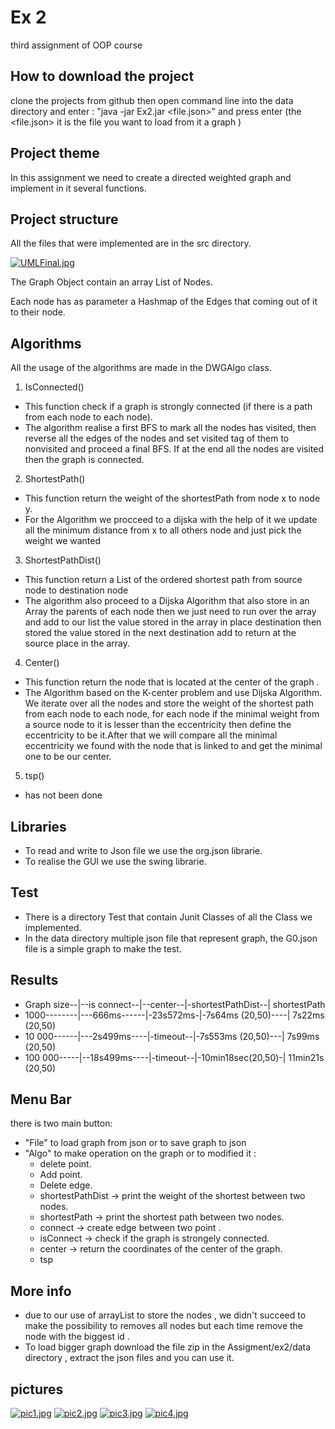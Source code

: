 # Ex 2
third assignment of OOP course

## How to download the project 
clone the projects from github then open command line into the data directory and enter : "java -jar Ex2.jar <file.json>" and press enter (the <file.json> it is the file you want to load from it a graph )

## Project theme
In this assignment we need to create a directed weighted graph and implement in it several functions.

## Project structure
All the files that were implemented are in the src directory.

[![UMLFinal.jpg](https://i.postimg.cc/QtHWj3nR/UMLFinal.jpg)](https://postimg.cc/0M1NCLvf)

The Graph Object contain an array List of Nodes.

Each node has as parameter a Hashmap of the Edges that coming out of it to their node.


## Algorithms
All the usage of the algorithms are made in the DWGAlgo class.

1. IsConnected()
- This function check if a graph is strongly connected (if there is a path from each node to each node).
- The algorithm realise a first BFS to mark all the nodes has visited, then reverse all the edges of the nodes and set visited tag of them to nonvisited and proceed a final BFS. If at the end all the nodes are visited then the graph is connected.

2. ShortestPath()
- This function return the weight of the shortestPath from node x to node y.
- For the Algorithm we procceed to a dijska with the help of it we update all the minimum distance from x to all others node and just pick the weight we wanted

3. ShortestPathDist()
- This function return a List of the ordered shortest path from source node to destination node
- The algorithm also proceed to a Dijska Algorithm that also store in an Array the parents of each node then we just need to run over the array and add to our list the value stored in the array in place destination then stored the value stored in the next destination add to return at the source place in the array.

4. Center()
- This function return the node that is located at the center of the graph .
- The Algorithm based on the K-center problem and use Dijska Algorithm. We iterate over all the nodes and store the weight of the shortest path from each node to each node, for each node if the minimal weight from a source node to it is lesser than the eccentricity then define the eccentricity to be it.After that we will compare all the minimal eccentricity we found with the node that is linked to and get the minimal one to be our center.

5. tsp()
- has not been done

## Libraries
- To read and write to Json file we use the org.json librarie.
- To realise the GUI we use the swing librarie.

## Test
- There is a directory Test that contain Junit Classes of all the Class we implemented.
- In the data directory multiple json file that represent graph, the G0.json file is a simple graph to make the test.

## Results
- Graph size--|--is connect--|--center--|-shortestPathDist--| shortestPath
- 1000--------|---666ms------|-23s572ms-|-7s64ms (20,50)----| 7s22ms (20,50)
- 10 000------|---2s499ms----|-timeout--|-7s553ms (20,50)---|  7s99ms (20,50)
- 100 000-----|--18s499ms----|-timeout--|-10min18sec(20,50)-|  11min21s (20,50)

## Menu Bar
there is two main button:
- "File" to load graph from json or to save graph to json 
- "Algo" to make operation on the graph or to modified it :
  - delete point.
  - Add point.
  - Delete edge.
  - shortestPathDist -> print the weight of the shortest between two nodes.
  - shortestPath -> print the shortest path between two nodes.
  - connect -> create edge between two point .
  - isConnect -> check if the graph is strongely connected.
  - center -> return the coordinates of the center of the graph.
  - tsp
 
## More info
 - due to our use of arrayList to store the nodes  , we didn't succeed to make the possibility to removes all nodes but each time remove the node with the biggest id .
 - To load bigger graph download the file zip in the Assigment/ex2/data directory , extract the json files and you can use it.
 
## pictures
[![pic1.jpg](https://i.postimg.cc/ZRcCCPDG/Screenshot-1.jpg)](https://postimg.cc/VrJYhtwg)
[![pic2.jpg](https://i.postimg.cc/HnvntYm3/Screenshot-4.jpg)](https://postimg.cc/5Qvf4M6F)
[![pic3.jpg](https://i.postimg.cc/wxw1zVNJ/Whats-App-Image-2021-12-13-at-16-12-57.jpg)](https://postimg.cc/K4gGrtJv)
[![pic4.jpg](https://i.postimg.cc/xT7qJ1t1/Whats-App-Image-2021-12-13-at-16-14-04-1.jpg)](https://postimg.cc/7f3qjDFF)

